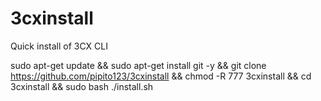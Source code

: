 # 3cxinstall
Quick install of 3CX CLI


sudo apt-get update && sudo apt-get install git -y && git clone https://github.com/pipito123/3cxinstall && chmod -R 777 3cxinstall && cd 3cxinstall && sudo bash ./install.sh


